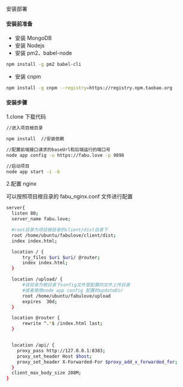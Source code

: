 安装部署

#### 安装前准备

* 安装 MongoDB
* 安装 Nodejs
* 安装 pm2、babel-node

```bash
npm install -g pm2 babel-cli
```

* 安装 cnpm

```bash
npm install -g cnpm --registry=https://registry.npm.taobao.org
```

#### 安装步骤

1.clone 下载代码

```bash
//进入项目根目录

npm install  //安装依赖

//配置前端接口请求的baseUrl和后端运行的端口号
node app config -u https://fabu.love -p 9898

//启动项目
node app start -i -b
```

2.配置 nginx

可以按照项目根目录的 fabu_nginx.conf 文件进行配置

```bash
server{
  listen 80;
  server_name fabu.love;

  #root目录为项目根目录的client/dist目录下
  root /home/ubuntu/fabulove/client/dist;
  index index.html;

  location / {
      try_files $uri $uri/ @router;
      index index.html;
  }

  location /upload/ {
      #该目录为根目录下config文件里配置的文件上传目录
      #或者使用node app config 配置的updateDir
      root /home/ubuntu/fabulove/upload
      expires  30d;
  }

  location @router {
      rewrite ^.*$ /index.html last;
  }


  location /api/ {
    proxy_pass http://127.0.0.1:8383;
    proxy_set_header Host $host;
    proxy_set_header X-Forwarded-For $proxy_add_x_forwarded_for;
  }
  client_max_body_size 208M;
}
```
